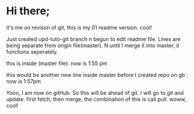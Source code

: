 # Hi there;
it's me on revison of git, this is my 01 readme version. cool!

Just created upd-tuto-git branch n begun to edit readme file. Lines are being separate from origin file(master). N until I merge it into master, it functions seperately. 

this is inside (master file): now is 1:55 pm

this would be another new line inside master before I created repo on gb : now is 1:57pm

Yooo, I am now on gitHub. So this will be ahead of git. I will go to git and update. first fetch, then merge, the combination of this is call pull. woww, cool!
